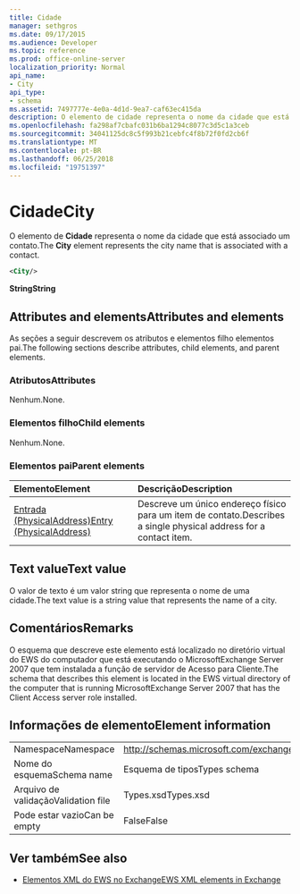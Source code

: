 ```yaml
---
title: Cidade
manager: sethgros
ms.date: 09/17/2015
ms.audience: Developer
ms.topic: reference
ms.prod: office-online-server
localization_priority: Normal
api_name:
- City
api_type:
- schema
ms.assetid: 7497777e-4e0a-4d1d-9ea7-caf63ec415da
description: O elemento de cidade representa o nome da cidade que está associado um contato.
ms.openlocfilehash: fa298af7cbafc031b6ba1294c8077c3d5c1a3ceb
ms.sourcegitcommit: 34041125dc8c5f993b21cebfc4f8b72f0fd2cb6f
ms.translationtype: MT
ms.contentlocale: pt-BR
ms.lasthandoff: 06/25/2018
ms.locfileid: "19751397"
---
```

# <a name="city"></a><span data-ttu-id="1daf7-103">Cidade</span><span class="sxs-lookup"><span data-stu-id="1daf7-103">City</span></span>

<span data-ttu-id="1daf7-104">O elemento de **Cidade** representa o nome da cidade que está associado um contato.</span><span class="sxs-lookup"><span data-stu-id="1daf7-104">The **City** element represents the city name that is associated with a contact.</span></span> 
  
```xml
<City/>
```

 <span data-ttu-id="1daf7-105">**String**</span><span class="sxs-lookup"><span data-stu-id="1daf7-105">**String**</span></span>
## <a name="attributes-and-elements"></a><span data-ttu-id="1daf7-106">Attributes and elements</span><span class="sxs-lookup"><span data-stu-id="1daf7-106">Attributes and elements</span></span>

<span data-ttu-id="1daf7-107">As seções a seguir descrevem os atributos e elementos filho elementos pai.</span><span class="sxs-lookup"><span data-stu-id="1daf7-107">The following sections describe attributes, child elements, and parent elements.</span></span>
  
### <a name="attributes"></a><span data-ttu-id="1daf7-108">Atributos</span><span class="sxs-lookup"><span data-stu-id="1daf7-108">Attributes</span></span>

<span data-ttu-id="1daf7-109">Nenhum.</span><span class="sxs-lookup"><span data-stu-id="1daf7-109">None.</span></span>
  
### <a name="child-elements"></a><span data-ttu-id="1daf7-110">Elementos filho</span><span class="sxs-lookup"><span data-stu-id="1daf7-110">Child elements</span></span>

<span data-ttu-id="1daf7-111">Nenhum.</span><span class="sxs-lookup"><span data-stu-id="1daf7-111">None.</span></span>
  
### <a name="parent-elements"></a><span data-ttu-id="1daf7-112">Elementos pai</span><span class="sxs-lookup"><span data-stu-id="1daf7-112">Parent elements</span></span>

|<span data-ttu-id="1daf7-113">**Elemento**</span><span class="sxs-lookup"><span data-stu-id="1daf7-113">**Element**</span></span>|<span data-ttu-id="1daf7-114">**Descrição**</span><span class="sxs-lookup"><span data-stu-id="1daf7-114">**Description**</span></span>|
|:-----|:-----|
|[<span data-ttu-id="1daf7-115">Entrada (PhysicalAddress)</span><span class="sxs-lookup"><span data-stu-id="1daf7-115">Entry (PhysicalAddress)</span></span>](entry-physicaladdress.md) <br/> |<span data-ttu-id="1daf7-116">Descreve um único endereço físico para um item de contato.</span><span class="sxs-lookup"><span data-stu-id="1daf7-116">Describes a single physical address for a contact item.</span></span>  <br/> |
   
## <a name="text-value"></a><span data-ttu-id="1daf7-117">Text value</span><span class="sxs-lookup"><span data-stu-id="1daf7-117">Text value</span></span>

<span data-ttu-id="1daf7-118">O valor de texto é um valor string que representa o nome de uma cidade.</span><span class="sxs-lookup"><span data-stu-id="1daf7-118">The text value is a string value that represents the name of a city.</span></span>
  
## <a name="remarks"></a><span data-ttu-id="1daf7-119">Comentários</span><span class="sxs-lookup"><span data-stu-id="1daf7-119">Remarks</span></span>

<span data-ttu-id="1daf7-120">O esquema que descreve este elemento está localizado no diretório virtual do EWS do computador que está executando o MicrosoftExchange Server 2007 que tem instalada a função de servidor de Acesso para Cliente.</span><span class="sxs-lookup"><span data-stu-id="1daf7-120">The schema that describes this element is located in the EWS virtual directory of the computer that is running MicrosoftExchange Server 2007 that has the Client Access server role installed.</span></span>
  
## <a name="element-information"></a><span data-ttu-id="1daf7-121">Informações de elemento</span><span class="sxs-lookup"><span data-stu-id="1daf7-121">Element information</span></span>

|||
|:-----|:-----|
|<span data-ttu-id="1daf7-122">Namespace</span><span class="sxs-lookup"><span data-stu-id="1daf7-122">Namespace</span></span>  <br/> |http://schemas.microsoft.com/exchange/services/2006/types  <br/> |
|<span data-ttu-id="1daf7-123">Nome do esquema</span><span class="sxs-lookup"><span data-stu-id="1daf7-123">Schema name</span></span>  <br/> |<span data-ttu-id="1daf7-124">Esquema de tipos</span><span class="sxs-lookup"><span data-stu-id="1daf7-124">Types schema</span></span>  <br/> |
|<span data-ttu-id="1daf7-125">Arquivo de validação</span><span class="sxs-lookup"><span data-stu-id="1daf7-125">Validation file</span></span>  <br/> |<span data-ttu-id="1daf7-126">Types.xsd</span><span class="sxs-lookup"><span data-stu-id="1daf7-126">Types.xsd</span></span>  <br/> |
|<span data-ttu-id="1daf7-127">Pode estar vazio</span><span class="sxs-lookup"><span data-stu-id="1daf7-127">Can be empty</span></span>  <br/> |<span data-ttu-id="1daf7-128">False</span><span class="sxs-lookup"><span data-stu-id="1daf7-128">False</span></span>  <br/> |
   
## <a name="see-also"></a><span data-ttu-id="1daf7-129">Ver também</span><span class="sxs-lookup"><span data-stu-id="1daf7-129">See also</span></span>



- [<span data-ttu-id="1daf7-130">Elementos XML do EWS no Exchange</span><span class="sxs-lookup"><span data-stu-id="1daf7-130">EWS XML elements in Exchange</span></span>](ews-xml-elements-in-exchange.md)

